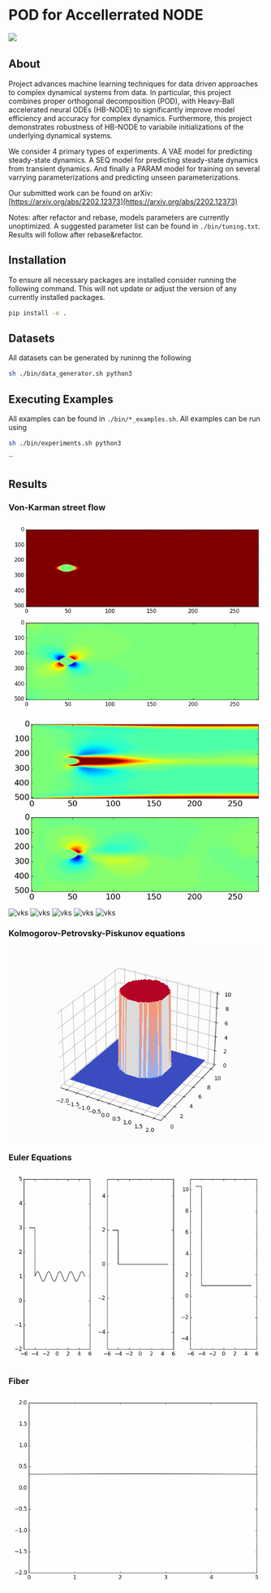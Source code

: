 # POD for Accellerrated NODE

 ![](https://img.shields.io/static/v1?label=python&message=v3.8.8&color=green&style=plastic)
## About

Project advances machine learning techniques for data driven approaches to complex dynamical systems from data. In particular, this project combines proper orthogonal decomposition (POD), with Heavy-Ball accelerated neural ODEs (HB-NODE) to significantly improve model efficiency and accuracy for complex dynamics. Furthermore, this project demonstrates robustness of HB-NODE to variabile initializations of the underlying dynamical systems.

We consider 4 primary types of experiments. A VAE model for predicting steady-state dynamics. A SEQ model for predicting steady-state dynamics from transient dynamics. And finally a PARAM model for training on several varrying parameterizations and predicting unseen parameterizations.

Our submitted work can be found on arXiv: [https://arxiv.org/abs/2202.12373](https://arxiv.org/abs/2202.12373)


Notes: after refactor and rebase, models parameters are currently unoptimized. A suggested parameter list can be found in `./bin/tuning.txt`. Results will follow after rebase&refactor.

[commet]: <> (TODO: Update the above repo size at launch to exclude output and data directores. Current estimated size ~100 MB)

## Installation
To ensure all necessary packages are installed consider running the following command. This will not update or adjust the version of any currently installed packages.
```bash
pip install -e .
```

## Datasets

All datasets can be generated by runinng the following
```bash
sh ./bin/data_generator.sh python3
```

## Executing Examples

All examples can be found in `./bin/*_examples.sh`.
All examples can be run using 

```bash
sh ./bin/experiments.sh python3
```
``

## Results

### Von-Karman street flow

![vks](./doc/img/vks__recon.gif)
![vks](./doc/img/vks_dmd_recon.gif)
![vks](./doc/img/vks_pod_recon.gif)
![vks](./doc/img/vks_vae_node_recon.gif)
![vks](./doc/img/vks_vae_hbnode_recon.gif)
![vks](./doc/img/vks_seq_node_recon.gif)
![vks](./doc/img/vks_seq_hbnode_recon.gif)

### Kolmogorov-Petrovsky-Piskunov equations

![kpp](./doc/img/kpp__recon.gif)

### Euler Equations

![kpp](./doc/img/ee__recon.gif)

### Fiber

![fib](./doc/img/fib__recon.gif)
